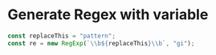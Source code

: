 # Generate Regex with variable

```javascript
const replaceThis = "pattern";
const re = new RegExp(`\\b${replaceThis}\\b`, "gi");
```
